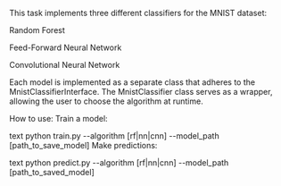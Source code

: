 This task implements three different classifiers for the MNIST dataset:

Random Forest

Feed-Forward Neural Network

Convolutional Neural Network

Each model is implemented as a separate class that adheres to the MnistClassifierInterface. The MnistClassifier class serves as a wrapper, allowing the user to choose the algorithm at runtime.

How to use:
Train a model:

text
python train.py --algorithm [rf|nn|cnn] --model_path [path_to_save_model]
Make predictions:

text
python predict.py --algorithm [rf|nn|cnn] --model_path [path_to_saved_model]
